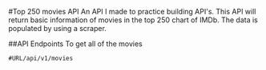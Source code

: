 #Top 250 movies API
An API I made to practice building API's. This API will return basic information of movies in the top 250 chart of IMDb. The data is populated by using a scraper.

##API Endpoints
To get all of the movies
```
#URL/api/v1/movies
```
